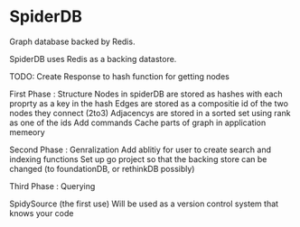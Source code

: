 SpiderDB
========

Graph database backed by Redis.

SpiderDB uses Redis as a backing datastore.

TODO: Create Response to hash function for getting nodes


First Phase : Structure
Nodes in spiderDB are stored as hashes with each proprty as a key in the hash
Edges are stored as a compositie id of the two nodes they connect (2to3)
Adjacencys are stored in a sorted set using rank as one of the ids
Add commands Cache parts of graph in application memeory

Second Phase : Genralization
Add ablitiy for user to create search and indexing functions
Set up go project so that the backing store can be changed (to foundationDB, or rethinkDB possibly)

Third Phase : Querying





SpidySource (the first use)
Will be used as a version control system that knows your code
